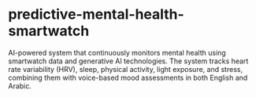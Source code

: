# predictive-mental-health-smartwatch
AI-powered system that continuously monitors mental health using smartwatch data and generative AI technologies. The system tracks heart rate variability (HRV), sleep, physical activity, light exposure, and stress, combining them with voice-based mood assessments in both English and Arabic. 
